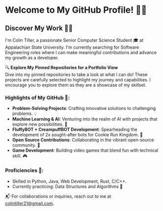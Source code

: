 # Welcome to My GitHub Profile! 👨‍💻

## Discover My Work 🕵️‍♂️

I'm Colin Tiller, a passionate Senior Computer Science Student 🎓 at Appalachian State University. I'm currently searching for Software Engineering roles where I can make meaningful contributions and advance my growth as a developer.

🔍 **Explore My Pinned Repositories for a Portfolio View**  
Dive into my pinned repositories to take a look at what I can do! These projects are carefully selected to highlight my journey and capabilities. I encourage you to explore them as they are a showcase of my skillset.

### Highlights of My GitHub 🌟:

- **Problem-Solving Projects**: Crafting innovative solutions to challenging problems. 💡
- **Machine Learning & AI**: Venturing into the realm of AI with projects that explore new possibilities. 🧠
- **FluffyBOT + CreampuffBOT Development**: Spearheading the development of 2x sought-after bots for Cookie Run Kingdom. 🤖
- **Open Source Contributions**: Collaborating in the vibrant open-source community. 👐
- **Game Development**: Building video games that blend fun with technical skill. 🎮

### Proficiencies 💼:

- Skilled in Python, Java, Web Development, Rust, C/C++.
- Currently practicing: Data Structures and Algorithms 🚀

📬 For collaborations or inquiries, reach out to me at [colintiller21@gmail.com](mailto:colintiller21@gmail.com).

